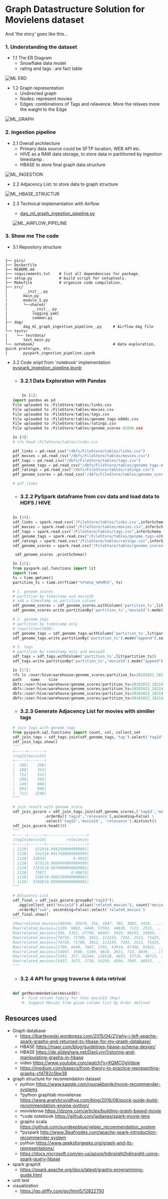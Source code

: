 # Graph Datastructure Solution for Movielens dataset

And 'the story' goes like this...

### 1. Understanding the dataset  

- 1.1 The ER Diagram 
    - Snowflake data model 
    - rating and tags : are fact table  

![ML ERD](https://github.com/vivek-bombatkar/graph-data-structure-for-recommendation-dataset/blob/master/pics/ML_ERD.JPG)  

- 1.2 Graph representation
    - Undirected graph  
    - Nodes: represent movies  
    - Edges: combinations of Tags and relavence. More the relaves more the waight to the Edge  

![ML_GRAPH](https://github.com/vivek-bombatkar/Graph-Datastructure-Solution-for-Movielens-dataset/blob/master/pics/ML_GRAPH_4.JPG)  
 
### 2. Ingestion pipeline

- 2.1 Overall architecture
    - Primary data source could be SFTP location, WEB API etc. 
    - HIVE as a RAW data storage, to store data in partitioned by ingestion timestamp .    
    - HBASE to store final graph data structure           

![ML_INGESTION](https://github.com/vivek-bombatkar/graph-data-structure-for-recommendation-dataset/blob/master/pics/ML_INGESTION_3.JPG)  

- 2.2 Adjacency List: to store data to graph structure 

![ML_HBASE_STRUCTUR](https://github.com/vivek-bombatkar/graph-data-structure-for-recommendation-dataset/blob/master/pics/ML_HBASE_STRUCTUR_1.JPG)  

        
- 2.3 Technical implementation with Airflow
        
    - [dag_ml_graph_ingestion_pipeline.py](https://github.com/vivek-bombatkar/graph-data-structure-for-recommendation-dataset/blob/master/dag/dag_ml_graph_ingestion_pipeline_.py)

    ![ML_AIRFLOW_PIPELINE](https://github.com/vivek-bombatkar/graph-data-structure-for-recommendation-dataset/blob/master/pics/ML_AIRFLOW_PIPELINE.JPG)

        
### 3. Show me The code  

- 3.1 Repository structure
```

├── pics/
├── Dockerfile  
├── README.md
├── requirements.txt    # list all dependencies for package.
├── setup.py            # build script for setuptools. 
├── Makefile            # organize code compilation.
├── src/
|       __init__.py
|       main.py
|       module_1.py
|       └──shared/
|           __init__.py
|           logging.yaml
|           common.py
├── dag/
|       dag_ml_graph_ingestion_pipeline_.py     # Airflow dag file
└── tests/
|    └── testdata/
|       test_main.py
└── notebook/                                   # data exploration, quick prototype, etc.
|       pyspark_ingestion_pipeline.ipynb

```  

- 3.2 Code snipt from 'notebook' implementation [pyspark_ingestion_pipeline.ipynb](https://github.com/vivek-bombatkar/graph-data-structure-for-recommendation-dataset/blob/master/notebook/pyspark_ingestion_pipeline_v2.ipynb)  

    - ### 3.2.1 Data Exploration with Pandas
    ```python

        In [1]:
    import pandas as pd
    File uploaded to /FileStore/tables/links.csv
    File uploaded to /FileStore/tables/movies.csv
    File uploaded to /FileStore/tables/tags.csv
    File uploaded to /FileStore/tables/genome_tags-e89dc.csv
    File uploaded to /FileStore/tables/ratings.csv
    File uploaded to /FileStore/tables/genome_scores-02096.csv

    In [3]:
    # %fs head /FileStore/tables/links.csv

    pdf_links = pd.read_csv("/dbfs/FileStore/tables/links.csv")
    pdf_movies = pd.read_csv("/dbfs/FileStore/tables/movies.csv")
    pdf_tags = pd.read_csv("/dbfs/FileStore/tables/tags.csv")
    pdf_genome_tags = pd.read_csv("/dbfs/FileStore/tables/genome_tags-e89dc.csv")
    pdf_ratings = pd.read_csv("/dbfs/FileStore/tables/ratings.csv")
    pdf_genome_scores = pd.read_csv("/dbfs/FileStore/tables/genome_scores-02096.csv")

    # pdf_links

    ```

    - ### 3.2.2 PySpark dataframe from csv data and load data to HDFS / HIVE 
    ```python

    In [14]:
    sdf_links = spark.read.csv('/FileStore/tables/links.csv',inferSchema = "true",header= True)
    sdf_movies = spark.read.csv("/FileStore/tables/movies.csv",inferSchema = "true",header= True)
    sdf_tags = spark.read.csv("/FileStore/tables/tags.csv",inferSchema = "true",header= True)
    sdf_genome_tags = spark.read.csv("/FileStore/tables/genome_tags-e89dc.csv",inferSchema = "true",header= True)
    sdf_ratings = spark.read.csv("/FileStore/tables/ratings.csv",inferSchema = "true",header= True)
    sdf_genome_scores = spark.read.csv("/FileStore/tables/genome_scores-02096.csv",inferSchema = "true",header= True)

     sdf_genome_scores .printSchema()

    In [15]:
    from pyspark.sql.functions import lit
    import time
    ts = time.gmtime()
    partition_ts = time.strftime("%Y%m%d_%H%M%S", ts)

    # 1. genome_scores
    # partition by timestamp and movieID
    # add a timestamp as partition column
    sdf_genome_scores = sdf_genome_scores.withColumn('partition_ts',lit(partition_ts))
    sdf_genome_scores.write.partitionBy('partition_ts','movieId').mode("append").saveAsTable("genome_scores")

    # 2. genome_tags
    # partition by timestamp only 
    # repartiton(1000).
    sdf_genome_tags = sdf_genome_tags.withColumn('partition_ts',lit(partition_ts))
    sdf_genome_tags.write.partitionBy('partition_ts').mode("append").saveAsTable("genome_tags")

    # 3. tags
    # partition by timestamp only and movieID
    sdf_tags = sdf_tags.withColumn('partition_ts',lit(partition_ts))
    sdf_tags.write.partitionBy('partition_ts','movieId').mode("append").saveAsTable("tags")

    In [17]:
    %fs ls /user/hive/warehouse/genome_scores/partition_ts=20181022_182142/movieId=2/
    path	name	size
    dbfs:/user/hive/warehouse/genome_scores/partition_ts=20181022_182142/movieId=2/_SUCCESS	_SUCCESS	0
    dbfs:/user/hive/warehouse/genome_scores/partition_ts=20181022_182142/movieId=2/_committed_3187766080380504256	_committed_3187766080380504256	121
    dbfs:/user/hive/warehouse/genome_scores/partition_ts=20181022_182142/movieId=2/_started_3187766080380504256	_started_3187766080380504256	0
    dbfs:/user/hive/warehouse/genome_scores/partition_ts=20181022_182142/movieId=2/part-00000-tid-3187766080380504256-33905e8c-c865-4bcc-b994-25b322c89c46-33.c000.snappy.parquet	part-00000-tid-3187766080380504256-33905e8c-c865-4bcc-b994-25b322c89c46-33.c000.snappy.parquet	


    ```

    - ### 3.2.3 Generate Adjacency List for movies with similler tags
    
    ```python
    # join tags with genome_tags 
    from pyspark.sql.functions import count, col, collect_set
    sdf_join_tags = sdf_tags.join(sdf_genome_tags,'tag').select('tagId','movieId')/FileStore/tables/genome_scores-02096.csv
    sdf_join_tags.show()
    """
    +-----+-------+
    |tagId|movieId|
    +-----+-------+
    |  288|    208|
    |  288|    353|
    |  712|    521|
    |  288|    592|
    |  149|    668|
    |  894|    898|
    |  712|   1248|
    """
    ```
    
    ```python
    # join result with genome_score
    sdf_join_gscore = sdf_join_tags.join(sdf_genome_scores,['tagId','movieId'])\
                  .orderBy(['tagid','relevance'],ascending=False) \
                  .select('tagId','movieId', 'relevance').distinct()
    sdf_join_gscore.head(20)
    """
    +-----+-------+------------------+
    |tagId|movieId|         relevance|
    +-----+-------+------------------+
    | 1128|   5210|0.9942500000000001|
    | 1128|   5413|0.9917499999999999|
    | 1128|  33834|            0.9915|
    | 1128|   6731|0.9884999999999999|
    | 1128|  71535|0.9870000000000001|
    | 1128|   7387|           0.98675|
    | 1128|   5165|0.9862500000000001|
    | 1128|  53468|0.9850000000000001|
    """
    ```
        
    ```python
    # Adjacency List 
    sdf_final = sdf_join_gscore.groupBy("tagId")\
      .agg(collect_set("movieId").alias("related_movies"), count("movieId").alias("sum"))\
      .orderBy("sum", ascending=False).select('related_movies')
    sdf_final.show()
    """
    [Row(related_movies=[80549, 83976, 356, 1047, 785, 3683, 3429, ....]),
    Row(related_movies=[1199, 6063, 6440, 57502, 44828, 7123, 2515, ...]),
    Row(related_movies=[356, 5351, 27790, 66097, 3429, 98243, 33004, ...]),
    Row(related_movies=[74750, 71700, 3652, 113159, 7202, 2513, 75425, ...]),
    Row(related_movies=[74750, 71700, 3652, 113159, 7202, 2513, 75425, ...]),
    Row(related_movies=[1780, 6440, 7487, 1701, 43914, 97306, 91622, ...]),
    Row(related_movies=[54997, 3508, 5199, 8618, 2921, 714, 8039, ...]),
    Row(related_movies=[5503, 357, 62344, 128520, 4823, 37729, 46723, ...]),
    Row(related_movies=[4437, 3472, 2710, 54259, 4896, 7045, 40815, ...])]
    """
    ```
        
    - ### 3.2.4 API for grapg traverse & data retrival 
    ```python

    def getRecomendation(movieId):
        #- Find column family for that movieId (Key)  
        #- Suggest Movies from given column list by Order defined   
    ```
        

## Resources used 
- Graph database 
    - https://lbartkowski.wordpress.com/2015/04/21/why-i-left-apache-spark-graphx-and-returned-to-hbase-for-my-graph-database/  
    - HBASE https://mapr.com/blog/guidelines-hbase-schema-design/  
    - HBASE https://de.slideshare.net/DanLynn1/storing-and-manipulating-graphs-in-hbase  
    - video https://www.youtube.com/watch?v=KQMCOgVdsiw  
    - https://medium.com/basecs/from-theory-to-practice-representing-graphs-cfd782c5be38  
- graph structure for recomendation dataset  
    - python https://www.kaggle.com/rounakbanik/movie-recommender-systems  
    - *python graphlab movielense https://www.analyticsvidhya.com/blog/2016/06/quick-guide-build-recommendation-engine-python/  
    - movielense https://dzone.com/articles/building-graph-based-movie  
    - *code notebook https://github.com/jadianes/spark-movie-lens  
    - graphx scala https://github.com/sundeepblue/yelper_recommendation_system  
    - *pyspark http://www.3leafnodes.com/apache-spark-introduction-recommender-system   
    - python https://www.geeksforgeeks.org/graph-and-its-representations/  
    - https://docs.microsoft.com/en-us/azure/hdinsight/hdinsight-using-spark-query-hbase  
- spark graphX  
    - https://spark.apache.org/docs/latest/graphx-programming-guide.html  
- unit test  
- visualization 
    - https://go.gliffy.com/go/html5/12822750  
